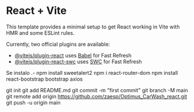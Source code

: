 # React + Vite

This template provides a minimal setup to get React working in Vite with HMR and some ESLint rules.

Currently, two official plugins are available:

- [@vitejs/plugin-react](https://github.com/vitejs/vite-plugin-react/blob/main/packages/plugin-react/README.md) uses [Babel](https://babeljs.io/) for Fast Refresh
- [@vitejs/plugin-react-swc](https://github.com/vitejs/vite-plugin-react-swc) uses [SWC](https://swc.rs/) for Fast Refresh

Se instalo .-
npm install sweetalert2
npm i react-router-dom
npm install react-bootstrap bootstrap axios

git init
git add README.md
git commit -m "first commit"
git branch -M main
git remote add origin https://github.com/zaesp/Optimus_CarWash_react.git
git push -u origin main
